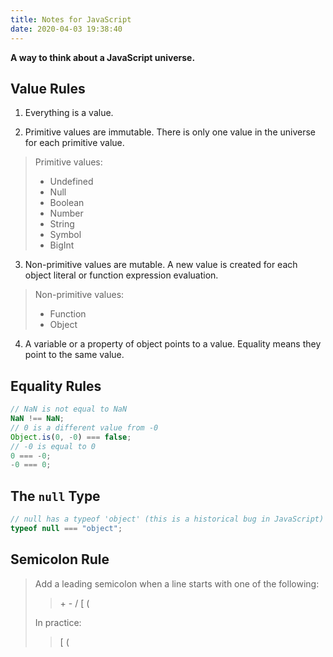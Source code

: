 ```yaml
---
title: Notes for JavaScript
date: 2020-04-03 19:38:40
---
```


**A way to think about a JavaScript universe.**

## Value Rules
1. Everything is a value.

2. Primitive values are immutable. There is only one value in the universe for each primitive value.
> Primitive values:
> - Undefined
> - Null
> - Boolean
> - Number
> - String
> - Symbol
> - BigInt

3. Non-primitive values are mutable. A new value is created for each object literal or function expression evaluation.
> Non-primitive values:
> - Function
> - Object

4. A variable or a property of object points to a value. Equality means they point to the same value.

## Equality Rules

```javascript
// NaN is not equal to NaN
NaN !== NaN;
// 0 is a different value from -0
Object.is(0, -0) === false;
// -0 is equal to 0
0 === -0;
-0 === 0;
```

## The `null` Type
```javascript
// null has a typeof 'object' (this is a historical bug in JavaScript)
typeof null === "object";
```

## Semicolon Rule
> Add a leading semicolon when a line starts with one of the following:
>
> > \+ - / [ (
>
> In practice:
>
> > [ (
